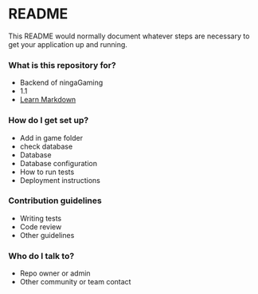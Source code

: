 # README

This README would normally document whatever steps are necessary to get your application up and running.

### What is this repository for?

* Backend of ningaGaming
* 1.1
* [Learn Markdown](https://bitbucket.org/tutorials/markdowndemo)

### How do I get set up?

* Add in game folder
* check database
* Database
* Database configuration
* How to run tests
* Deployment instructions

### Contribution guidelines

* Writing tests
* Code review
* Other guidelines

### Who do I talk to?

* Repo owner or admin
* Other community or team contact
